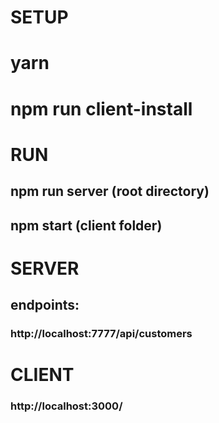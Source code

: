 # SETUP
# yarn
# npm run client-install


# RUN
## npm run server (root directory)
## npm start (client folder)


# SERVER
## endpoints:
### http://localhost:7777/api/customers

# CLIENT
### http://localhost:3000/
